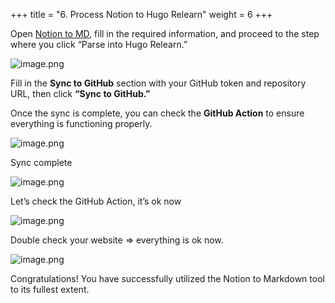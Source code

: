 +++
title = "6. Process Notion to Hugo Relearn"
weight = 6
+++


Open [Notion to MD](https://notion-to-md.bamidev.com/), fill in the required information, and proceed to the step where you click “Parse into Hugo Relearn.”


![image.png](/images/004-iv-level-3-notion-to-hugo-relearn-on-github-pages/21-452342-image.png)


Fill in the **Sync to GitHub** section with your GitHub token and repository URL, then click **“Sync to GitHub.”**


Once the sync is complete, you can check the **GitHub Action** to ensure everything is functioning properly.


![image.png](/images/004-iv-level-3-notion-to-hugo-relearn-on-github-pages/21-156678-image.png)


Sync complete


![image.png](/images/004-iv-level-3-notion-to-hugo-relearn-on-github-pages/21-449747-image.png)


Let’s check the GitHub Action, it’s ok now


![image.png](/images/004-iv-level-3-notion-to-hugo-relearn-on-github-pages/21-135372-image.png)


Double check your website ⇒ everything is ok now.


![image.png](/images/004-iv-level-3-notion-to-hugo-relearn-on-github-pages/21-917125-image.png)


Congratulations! You have successfully utilized the Notion to Markdown tool to its fullest extent.


